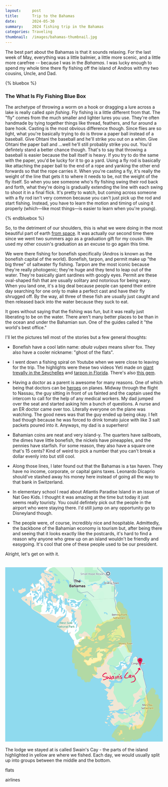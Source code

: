```yaml
---
layout:     post
title:      Trip to the Bahamas
date:       2024-05-30
summary:    2024 fishing trip in the Bahamas
categories: Traveling
thumbnail:  /images/bahamas-thumbnail.jpg
---
```

The best part about the Bahamas is that it sounds relaxing. For the last week of May, everything was a little balmier, a little more scenic, and a little more carefree -- because I was in the *Bahamas*. I was lucky enough to spend my whole time there fly fishing off the island of Andros with my two cousins, Uncle, and Dad.

{% bluebox %}

### The What Is Fly Fishing Blue Box

The archetype of throwing a worm on a hook or dragging a lure across a lake is really called *spin fishing*. Fly fishing is a little different from that. The "fly" comes from the much smaller and lighter lures you use. They're often handmade by tying together things like thread, feathers, and fur around a bare hook. Casting is the most obvious difference though. Since flies are so light, what you're basically trying to do is throw a paper ball instead of a baseball. Give Ohtani the baseball and he'll strike you out on a whim. Give Ohtani the paper ball and ...well he'll still probably strike you out. You'd defintely stand a better chance though. That's to say that throwing a baseball is easier because the ball itself is heavy. If you try to do the same with the paper, you'd be lucky for it to go a yard. Using a fly rod is basically like attaching the paper ball to the end of a rope and yanking the other end forwards so that the rope carries it. When you're casting a fly, it's really the weight of the line that gets it to where it needs to be, not the weight of the fly itself. So when you see someone who's fly fishing swing their rod back and forth, what they're doing is gradually extending the line with each swing to shoot it in a final flick. It's pretty to watch, but coming across someone with a fly rod isn't very common because you can't just pick up the rod and start fishing. Instead, you have to learn the motion and timing of using it properly (which—like most things—is easier to learn when you're young).

{% endbluebox %} 

So, to the detriment of our shoulders, this is what we were doing in the most beautiful part of earth <a href="https://x.com/StationCDRKelly/status/592444731076026368" target="_blank">from space</a>. It was actually our second time there since we went two summers ago as a graduation gift for my cousin. We used my other cousin's graduation as an excuse to go again this time. 

We were there fishing for bonefish specifically (Andros is known as the bonefish capital of the world). Bonefish, tarpon, and permit make up "the big three" of saltwater fly fishing. Tarpon are the most iconic because they're really photogenic; they're huge and they tend to leap out of the water. They're basically giant sardines with googly eyes. Permit are these oval-shaped fish that are usually solitary and notorious for being wary. When you land one, it's a big deal because people can spend their entire day searching for one only to make a perfect cast and have their fly shrugged off. By the way, all three of these fish are usually just caught and then released back into the water because they suck to eat.

It goes without saying that the fishing was fun, but it was really just liberating to be on the water. There aren't many better places to be than in the ocean and under the Bahamian sun. One of the guides called it "the world's best office."

I'll let the pictures tell most of the stories but a few general thoughts:

- Bonefish have a cool latin name: *abula vulpes* means silver fox. They also have a cooler nickname: "ghost of the flats".

- I went down a fishing spiral on Youtube when we were close to leaving for the trip. The highlights were these two videos Yeti made on [giant trevally in the Seychelles](https://www.youtube.com/watch?v=MNfBHLp_FKg) and [tarpon in Florida](https://www.youtube.com/watch?v=FZoMPciCciY). There's also [this gem](https://www.youtube.com/watch?v=IYq7i4u3XBA).

- Having a doctor as a parent is awesome for many reasons. One of which being that doctors can be [heroes](https://en.wikipedia.org/wiki/Angus_Wallace#In-flight_surgery_with_a_coat-hanger_and_silverware) on planes. Midway through the flight to Nassau, the guy sitting in front of us fainted and the captain used the intercom to call for the help of any medical workers. My dad jumped over the seat and started asking him a bunch of questions. A nurse and an ER doctor came over too. Literally everyone on the plane was watching. The good news was that the guy ended up being okay. I felt bad though because he was forced to drink tomato juice with like 3 salt packets poured into it. Anyways, my dad is a superhero!

- Bahamian coins are neat and very island-y. The quarters have sailboats, the dimes have little bonefish, the nickels have pineapples, and the pennies have starfish. For some reason, they also have a square one that's 15 cents? Kind of weird to pick a number that you can't break a dollar evenly into but still cool.

- Along those lines, I later found out that the Bahamas is a tax haven. They have no income, corporate, or capital gains taxes. Leonardo Dicaprio should've stashed away his money here instead of going all the way to that bank in Switzerland.

- In elementary school I read about Atlantis Paradise Island in an issue of Nat Geo Kids. I thought it was amazing at the time but today it just seems really touristy. You could defintely pick out the people in the airport who were staying there. I'd still jump on any opportunity go to Disneyland though.

- The people were, of course, incredibly nice and hospitable. Admittedly, the backbone of the Bahamian economy is tourism but, after being there and seeing that it looks exactly like the postcards, it's hard to find a reason why anyone who grew up on an island wouldn't be friendly and easygoing. It's cool that one of these people used to be our president.


Alright, let's get on with it. <br><br><br>
![Bahamas Map](/images/bahamas-map.png)

The lodge we stayed at is called Swain's Cay - the parts of the island highlighted in yellow are where we fished. Each day, we would usually split up into groups between the middle and the bottom.


flats

airlines